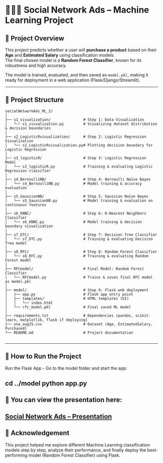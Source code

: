 # 🧑‍🤝‍🧑 Social Network Ads – Machine Learning Project  

## 📖 Project Overview  
This project predicts whether a user will **purchase a product** based on their **Age** and **Estimated Salary** using classification models.  
The final chosen model is a **Random Forest Classifier**, known for its robustness and high accuracy.  

The model is trained, evaluated, and then saved as `model.pkl`, making it ready for deployment in a web application (Flask/Django/Streamlit).  

---

## 📂 Project Structure 
```
socialNetworkAds_ML_2/
│
├── s1_visualization/               # Step 1: Data Visualization
│   └── s1_visualization.py         # Visualizing dataset distribution & decision boundaries
│
├── s2_LogisticRvisualization/      # Step 2: Logistic Regression Visualization
│   └── s2_LogisticRvisualization.py# Plotting decision boundary for Logistic Regression
│
├── s3_logisticR/                   # Step 3: Logistic Regression Model
│   └── s3_logisticR.py             # Training & evaluating Logistic Regression classifier
│
├── s4_BernoulliNB/                 # Step 4: Bernoulli Naïve Bayes
│   └── s4_BernoulliNB.py           # Model training & accuracy evaluation
│
├── s5_GaussianNB/                  # Step 5: Gaussian Naïve Bayes
│   └── s5_GaussianNB.py            # Model training & evaluation on continuous features
│
├── s6_KNNC/                        # Step 6: K-Nearest Neighbors Classifier
│   └── s6_KNNC.py                  # Model training & decision boundary visualization
│
├── s7_DTC/                         # Step 7: Decision Tree Classifier
│   └── s7_DTC.py                   # Training & evaluating Decision Tree model
│
├── s8_RFC/                         # Step 8: Random Forest Classifier
│   └── s8_RFC.py                   # Training & evaluating Random Forest model
│
├── RFCmodel/                       # Final Model: Random Forest Classifier
│   └── RFCmodel.py                 # Trains & saves final RFC model as model.pkl
│
├── model/                          # Step 9: Flask web deployment
│   ├── app.py                      # Flask app entry point
│   ├── templates/                  # HTML templates (UI)
│   │   └── index.html
│   └── rfc_model.pkl               # Final saved ML model
│
├── requirements.txt                # Dependencies (pandas, scikit-learn, matplotlib, flask if deploying)
├── sna_aug25.csv                   # Dataset (Age, EstimatedSalary, Purchased)
└── README.md                       # Project documentation


```
---
## 🚀 How to Run the Project
Run the Flask App - Go to the model folder and start the app:

cd ../model python app.py
---
## 📂 You can view the presentation here:  
[Social Network Ads – Presentation](./ML_task2.pptx)
---
## 🙌 Acknowledgement
This project helped me explore different Machine Learning classification models step by step, analyze their performance, and finally deploy the best-performing model (Random Forest Classifier) using Flask.
